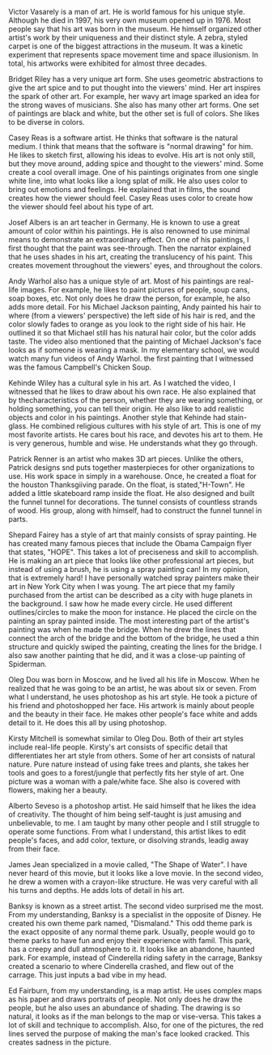 Victor Vasarely is a man of art. He is world famous for his unique style. Although he died in 1997, his very own museum opened up in 1976. Most people say that his art was born in the museum. He himself organized other artist's work by their uniqueness and their distinct style. A zebra, styled carpet is one of the biggest attractions in the museum. It was a kinetic experiment that represents space movement time and space illusionism. In total, his artworks were exhibited for almost three decades.

Bridget Riley has a very unique art form. She uses geometric abstractions to give the art spice and to put thought into the viewers' mind. Her art inspires the spark of other art. For example, her wavy art image sparked an idea for the strong waves of musicians. She also has many other art forms. One set of paintings are black and white, but the other set is full of colors. She likes to be diverse in colors. 

Casey Reas is a software artist. He thinks that software is the natural medium. I think that means that the software is "normal drawing" for him. He likes to sketch first, allowing his ideas to evolve. His art is not only still, but they move around, adding spice and thought to the viewers' mind. Some create a cool overall image. One of his paintings originates from one single white line, into what looks like a long splat of milk. He also uses color to bring out emotions and feelings. He explained that in films, the sound creates how the viewer should feel. Casey Reas uses color to create how the viewer should feel about his type of art. 

Josef Albers is an art teacher in Germany. He is known to use a great amount of color within his paintings. He is also renowned to use minimal means to demonstrate an extraordinary effect. On one of his paintings, I first thought that the paint was see-through. Then the narrator explained that he uses shades in his art, creating the translucency of his paint. This creates movement throughout the viewers' eyes, and throughout the colors.

Andy Warhol also has a unique style of art. Most of his paintings are real-life images. For example, he likes to paint pictures of people, soup cans, soap boxes, etc. Not only does he draw the person, for example, he also adds more detail. For his Michael Jackson painting, Andy painted his hair to where (from a viewers' perspective) the left side of his hair is red, and the color slowly fades to orange as you look to the right side of his hair. He outlined it so that Michael still has his natural hair color, but the color adds taste. The video also mentioned that the painting of Michael Jackson's face looks as if someone is wearing a mask. In my elementary school, we would watch many fun videos of Andy Warhol. the first painting that I witnessed was the famous Campbell's Chicken Soup.

Kehinde Wiley has a cultural syle in his art. As I watched the video, I witnessed that he likes to draw about his own race. He also explained that by thecharacteristics of the person, whether they are wearing something, or holding something, you can tell their origin. He also like to add realistic objects and color in his paintings. Another style that Kehinde had stain-glass. He combined religious cultures with his style of art. This is one of my most favorite artists. He cares bout his race, and devotes his art to them. He is very generous, humble and wise. He understands what they go through.

Patrick Renner is an artist who makes 3D art pieces. Unlike the others, Patrick designs snd puts together masterpieces for other organizations to use. His work space in simply in a warehouse. Once, he created a float for the houston Thanksgiiving parade. On the float, is stated,"H-Town". He added a little skateboard ramp inside the float. He also designed and built the funnel tunnel for decorations. The tunnel consists of countless strands of wood. His group, along with himself, had to construct the funnel tunnel in parts. 

Shepard Fairey has a style of art that mainly consists of spray painting. He has created many famous pieces that include the Obama Campaign flyer that states, "HOPE". This takes a lot of preciseness and skill to accomplish. He is making an art piece that looks like other professional art pieces, but instead of using a brush, he is using a spray painting can! In my opinion, that is extremely hard! I have personally watched spray painters make their art in New York City when I was young. The art piece that my family purchased from the artist can be described as a city with huge planets in the background. I saw how he made every circle. He used different outlines/circles to make the moon for instance. He placed the circle on the painting an spray painted inside. The most interesting part of the artist's painting was when he made the bridge. When he drew the lines that connect the arch of the bridge and the bottom of the bridge, he used a thin structure and quickly swiped the painting, creating the lines for the bridge. I also saw another painting that he did, and it was a close-up painting of Spiderman.

Oleg Dou was born in Moscow, and he lived all his life in Moscow. When he realized that he was going to be an artist, he was about six or seven. From what I understand, he uses photoshop as his art style. He took a picture of his friend and photoshopped her face. His artwork is mainly about people and the beauty in their face. He makes other people's face white and adds detail to it. He does this all by using photoshop.

Kirsty Mitchell is somewhat similar to Oleg Dou. Both of their art styles include real-life people. Kirsty's art consists of specific detail that differentiates her art style from others. Some of her art consists of natural nature. Pure nature instead of using fake trees and plants, she takes her tools and goes to a forest/jungle that perfectly fits her style of art. One picture was a woman with a pale/white face. She also is covered with flowers, making her a  beauty.

Alberto Seveso is a photoshop artist. He said himself that he likes the idea of creativity. The thought of him being self-taught is just amusing and unbelievable, to me. I am taught by many other people and I still struggle to operate some functions. From what I understand, this artist likes to edit people's faces, and add color, texture, or disolving strands, leadig away from their face.

James Jean specialized in a movie called, "The Shape of Water". I have never heard of this movie, but it looks like a love movie. In the second video, he drew a women with a crayon-like structure. He was very careful with all his turns and depths. He adds lots of detail in his art. 

Banksy is known as a street artist. The second video surprised me the most. From my understanding, Banksy is a specialist in the opposite of Disney. He created his own theme park named, "Dismaland." This odd theme park is the exact opposite of any normal theme park. Usually, people would go to theme parks to have fun and enjoy their experience with famil. This park, has a creepy and dull atmosphere to it. It looks like an abandone, haunted park. For example, instead of Cinderella riding safety in the carrage, Banksy created a scenario to where Cinderella crashed, and flew out of the carrage. This just inputs a bad vibe in my head.

Ed Fairburn, from my understanding, is a map artist. He uses complex maps as his paper and draws portraits of people. Not only does he draw the people, but he also uses an abundance of shading. The drawing is so natural, it looks as if the man belongs to the map or vise-versa. This takes a lot of skill and technique to accomplish. Also, for one of the pictures, the red lines served the purpose of making the man's face looked cracked. This creates sadness in the picture. 
